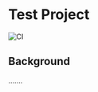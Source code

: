 # Test Project

![CI](https://github.com/artashus/test-action/workflows/CI/badge.svg)

## Background

.......
